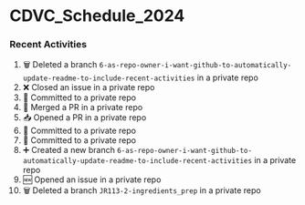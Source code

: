 # CDVC_Schedule_2024

### Recent Activities
<!--START_SECTION:activity-->
1. 🗑️ Deleted a branch `6-as-repo-owner-i-want-github-to-automatically-update-readme-to-include-recent-activities` in a private repo
2. ❌ Closed an issue in a private repo
3. 📝 Committed to a private repo
4. 🔀 Merged a PR in a private repo
5. 📥 Opened a PR in a private repo
6. 📝 Committed to a private repo
7. 📝 Committed to a private repo
8. ➕ Created a new branch `6-as-repo-owner-i-want-github-to-automatically-update-readme-to-include-recent-activities` in a private repo
9. 🆕 Opened an issue in a private repo
10. 🗑️ Deleted a branch `JR113-2-ingredients_prep` in a private repo
<!--END_SECTION:activity-->
